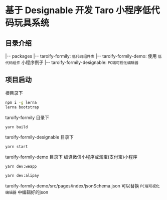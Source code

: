 # 基于 Designable 开发 Taro 小程序低代码玩具系统

## 目录介绍

|-- packages
  |-- taroify-formily: `低代码组件库`
  |-- taroify-formily-demo: 使用 `低代码组件` 小程序例子
  |-- taroify-formily-designable: `PC端可视化编辑器`

## 项目启动

根目录下

```bash
npm i -g lerna
lerna bootstrap
```

taroify-formily 目录下

```bash
yarn build
```

taroify-formily-designable 目录下

```bash
yarn start
```

taroify-formily-demo 目录下
编译微信小程序或淘宝(支付宝)小程序

```bash
yarn dev:weapp
```

```bash
yarn dev:alipay
```

taroify-formily-demo/src/pages/index/jsonSchema.json
可以替换 `PC端可视化编辑器` 中编辑好的json
